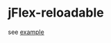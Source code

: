 # jFlex-reloadable

see [example](https://github.com/VA-Wizard/jFlex-reloadable/tree/master/src/main/java/org/my/example)
